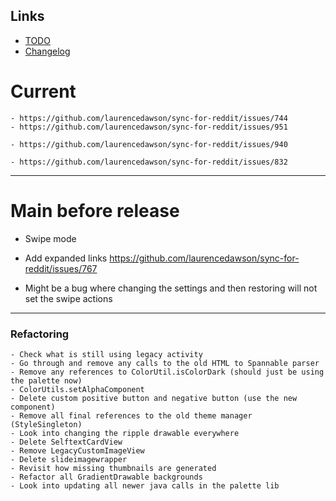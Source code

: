## Links

- [TODO](https://todo.syncforreddit.com)
- [Changelog](https://todo.syncforreddit.com/Changelog)

# Current

	- https://github.com/laurencedawson/sync-for-reddit/issues/744
	- https://github.com/laurencedawson/sync-for-reddit/issues/951

	- https://github.com/laurencedawson/sync-for-reddit/issues/940

	- https://github.com/laurencedawson/sync-for-reddit/issues/832

----------------------------

# Main before release

- Swipe mode

- Add expanded links
  https://github.com/laurencedawson/sync-for-reddit/issues/767

- Might be a bug where changing the settings and then restoring will not set the swipe actions

----------------------------


### Refactoring
	- Check what is still using legacy activity
	- Go through and remove any calls to the old HTML to Spannable parser
	- Remove any references to ColorUtil.isColorDark (should just be using the palette now)
	- ColorUtils.setAlphaComponent
	- Delete custom positive button and negative button (use the new component)
	- Remove all final references to the old theme manager (StyleSingleton)
	- Look into changing the ripple drawable everywhere
	- Delete SelftextCardView
	- Remove LegacyCustomImageView
	- Delete slideimagewrapper
	- Revisit how missing thumbnails are generated
	- Refactor all GradientDrawable backgrounds
	- Look into updating all newer java calls in the palette lib